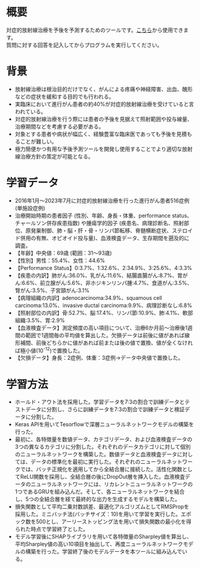 # 概要
対症的放射線治療を予後を予測するためのツールです。<a href="https://colab.research.google.com/github/okazaki-7296/rt_prognosis/blob/main/predict_prognosis.ipynb">こちら</a>から使用できます。<br>
質問に対する回答を記入してからプログラムを実行してください。<br>
# 背景
<ul>
  <li>放射線治療は根治目的だけでなく、がんによる疼痛や神経障害、出血、醜形などの症状を緩和する目的でも行われる。</li>
  <li>実臨床において進行がん患者の約40%が対症的放射線治療を受けていると言われている。</li>
  <li>対症的放射線治療を行う際には患者の予後を見据えて照射範囲や投与線量、治療期間などを考慮する必要がある。</li>
  <li>対象とする患者や病状が幅広く、経験豊富な臨床医であっても予後を見積もることが難しい。</li>
  <li>極力簡便かつ有用な予後予測ツールを開発し使用することでより適切な放射線治療方針の策定が可能となる。</li>
</ul>

# 学習データ
<ul>
  <li>2016年1月～2023年7月に対症的放射線治療を行った進行がん患者516症例 (単施設症例)</li>
  <li>治療開始時期の患者因子 (性別、年齢、身長・体重、performance status、チャールソン併存疾患指数) や腫瘍学的因子 (疾患名、病理診断名、照射部位、原発巣制御、肺・脳・肝・骨・リンパ節転移、脊髄横断症状、ステロイド併用の有無、オピオイド投与量)、血液検査データ、生存期間を遡及的に調査。</li>
  <li>【年齢】中央値：69歳 (範囲：31～93歳)</li>
  <li>【性別】男性：55.4%、女性：44.6%</li>
  <li>【Performance Status】0:3.7%、1:32.6%、2:34.9%、3:25.6%、4:3.3%</li>
  <li>【疾患の内訳】肺がん:36.0%、乳がん:11.6%、結腸直腸がん:8.7%、胃がん:6.6%、前立腺がん:5.6%、非ホジキンリンパ腫:4.7%、食道がん:3.5%、腎がん:3.5%、子宮頸がん:3.1%</li>
  <li>【病理組織の内訳】adenocarcinoma:34.9%、squamous cell carcinoma:13.0%、invasive ductal carcinoma:9.9%、病理診断なし:6.8%</li>
  <li>【照射部位の内訳】骨:52.7%、脳:17.4%、リンパ節:10.9%、肺:4.1%、軟部組織:3.5%、胃:2.9%</li>
  <li>【血液検査データ】測定頻度の高い項目について、治療6か月前～治療後1週間の範囲で1週間毎の平均値を算出した。欠損データは前後に値があれば線形補間、前後どちらかに値があれば前または後の値で置換、値が全くなければ極小値(10<sup>-12</sup>)で置換した。</li>
  <li>【欠損データ】身長：2症例、体重：3症例→データ中央値で置換した。
</ul>

# 学習方法
<ul>
  <li>ホールド・アウト法を採用した。学習データを7:3の割合で訓練データとテストデータに分割し、さらに訓練データを7:3の割合で訓練データと検証データに分割した。</li>
  <li>Keras APIを用いてTesorflowで深層ニューラルネットワークモデルの構築を行った。</li>
  <li>最初に、各特徴量を数値データ、カテゴリデータ、および血液検査データの3つの異なるカテゴリに分割した。それぞれのデータカテゴリに対して個別のニューラルネットワークを構築した。数値データと血液検査データに対しては、データの標準化を最初に実行した。それぞれのニューラルネットワークでは、バッチ正規化を適用してから全結合層に接続した。活性化関数としてReLU関数を採用し、全結合層の後にDropOut層を挿入した。血液検査データのニューラルネットワークには、リカレントニューラルネットワークの1つであるGRUを組み込んだ。そして、各ニューラルネットワークを結合し、5つの全結合層を経て最終的な出力を生成するモデルを構築した。</li>
  <li>損失関数として平均二乗対数誤差、最適化アルゴリズムとしてRMSPropを採用した。ミニバッチ法(バッチサイズ：10)を用いて学習を実行した。エポック数を500とし、アーリーストッピング法を用いて損失関数の最小化を得られた時点で学習終了とした。</li>
  <li>モデル学習後にSHAPライブラリを用いて各特徴量のSharpley値を算出し、平均Sharpley値の高い10項目を抽出して、再度ニューラルネットワークモデルの構築を行った。学習終了後のモデルデータを本ツールに組み込んでいる。</li>
</ul>
